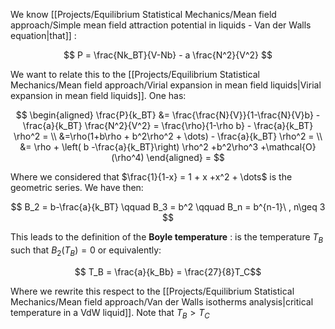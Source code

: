 We know [[Projects/Equilibrium Statistical Mechanics/Mean field approach/Simple mean field attraction potential in liquids - Van der Walls equation|that]] :

$$ P = \frac{Nk_BT}{V-Nb} - a \frac{N^2}{V^2} $$

We want to relate this to the [[Projects/Equilibrium Statistical Mechanics/Mean field approach/Virial expansion in mean field liquids|Virial expansion in mean field liquids]]. One has:

$$ 
\begin{aligned}
\frac{P}{k_BT} &= \frac{\frac{N}{V}}{1-\frac{N}{V}b} - \frac{a}{k_BT} \frac{N^2}{V^2} = \frac{\rho}{1-\rho b} - \frac{a}{k_BT} \rho^2 = \\ 
&=\rho(1+b\rho + b^2\rho^2 + \dots) - \frac{a}{k_BT} \rho^2 = \\
&= \rho + \left( b -\frac{a}{k_BT}\right) \rho^2 +b^2\rho^3 +\mathcal{O}(\rho^4) 
\end{aligned} =
$$

Where we considered that $\frac{1}{1-x} = 1 + x +x^2 + \dots$ is the geometric series.
We have then: 

$$ B_2 =  b-\frac{a}{k_BT} \qquad B_3 = b^2 \qquad B_n = b^{n-1}\ , n\geq 3 $$

This leads to the definition of the **Boyle temperature** : is the temperature $T_B$ such that $B_2(T_B) = 0$ or equivalently:

$$ T_B = \frac{a}{k_Bb} = \frac{27}{8}T_C$$

Where we rewrite this respect to the [[Projects/Equilibrium Statistical Mechanics/Mean field approach/Van der Walls isotherms analysis|critical temperature in a VdW liquid]]. Note that $T_B >T_C$
